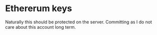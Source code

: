 # Ethererum keys

Naturally this should be protected on the server. Committing as I do not care about this account long term.

